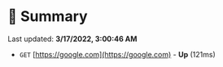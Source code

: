 # 📖 Summary
Last updated: **3/17/2022, 3:00:46 AM**

- `GET` [https://google.com](https://google.com) - **Up** (121ms)
